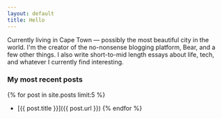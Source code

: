 ```yaml
---
layout: default
title: Hello
---
```


Currently living in Cape Town — possibly the most beautiful city in the world.
I'm the creator of the no-nonsense blogging platform, Bear, and a few other things.
I also write short-to-mid length essays about life, tech, and whatever I currently find interesting.

### My most recent posts
{% for post in site.posts limit:5 %}
  - [{{ post.title }}]({{ post.url }})
{% endfor %}